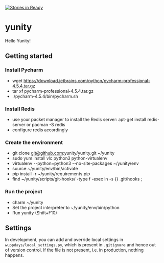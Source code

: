 [![Stories in Ready](https://badge.waffle.io/yunity/yunity.png?label=ready&title=Ready)](https://waffle.io/yunity/yunity)
# yunity
Hello Yunity!

## Getting started

### Install Pycharm
- wget https://download.jetbrains.com/python/pycharm-professional-4.5.4.tar.gz
- tar xf pycharm-professional-4.5.4.tar.gz
- ./pycharm-4.5.4/bin/pycharm.sh

### Install Redis
- use your packet manager to install the Redis server: apt-get install redis-server or pacman -S redis
- configure redis accordingly

### Create the environment
- git clone git@github.com:yunity/yunity.git ~/yunity
- sudo yum install vlc python3 python-virtualenv
- virtualenv --python=python3 --no-site-packages ~/yunity/env
- source ~/yunity/env/bin/activate
- pip install -r ~/yunity/requirements.pip
- find ~/yunity/scripts/git-hooks/ -type f -exec ln -s {} .git/hooks \;

### Run the project
- charm ~/yunity
- Set the project interpreter to ~/yunity/env/bin/python
- Run yunity (Shift+F10)

## Settings

In development, you can add and override local settings in
`wuppdays/local_settings.py`, which is present in `.gitignore` and hence out of
version control. If the file is not present, i.e. in production, nothing
happens.
